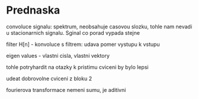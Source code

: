 # Prednaska

convoluce signalu: spektrum, neobsahuje casovou slozku, 
tohle nam nevadi u stacionarnich signalu. Sginal co porad vypada stejne

filter H[n] - konvoluce s filtrem: udava pomer vystupu k vstupu

eigen values - vlastni cisla, vlastni vektory

tohle potryhardit na otazky k pristimu cviceni by bylo lepsi

udeat dobrovolne cviceni z bloku 2

fourierova transformace nemeni sumu, je aditivni